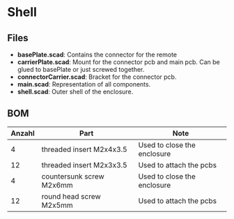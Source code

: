 # Shell

## Files

- **basePlate.scad**: Contains the connector for the remote
- **carrierPlate.scad**: Mount for the connector pcb and main pcb. Can be glued to basePlate or just screwed together.
- **connectorCarrier.scad**: Bracket for the connector pcb.
- **main.scad**: Representation of all components.
- **shell.scad**: Outer shell of the enclosure.

## BOM

| Anzahl | Part                     | Note                        |
| ------ | ------------------------ | --------------------------- |
| 4      | threaded insert M2x4x3.5 | Used to close the enclosure |
| 12     | threaded insert M2x3x3.5 | Used to attach the pcbs     |
| 4      | countersunk screw M2x6mm | Used to close the enclosure |
| 12     | round head screw M2x5mm  | Used to attach the pcbs     |